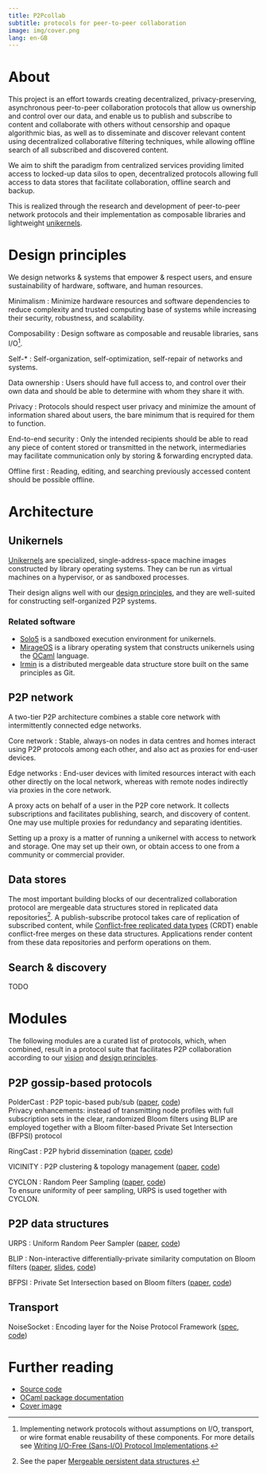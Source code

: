 ```yaml
---
title: P2Pcollab
subtitle: protocols for peer-to-peer collaboration
image: img/cover.png
lang: en-GB
---
```


# About

This project is an effort towards
 creating decentralized, privacy-preserving, asynchronous
  peer-to-peer collaboration protocols
 that allow us ownership and control over our data,
 and enable us to publish and subscribe to content
 and collaborate with others
  without censorship and opaque algorithmic bias,
 as well as to disseminate and discover relevant content
  using decentralized collaborative filtering techniques,
 while allowing offline search of all subscribed and discovered content.

We aim to shift the paradigm
 from centralized services providing limited access to locked-up data silos
 to open, decentralized protocols allowing full access to data stores
 that facilitate collaboration, offline search and backup.

This is realized through the research and development of peer-to-peer network protocols
and their implementation as composable libraries and lightweight [uni­kernels](#unikernels).

# Design principles

We design networks & systems that empower & respect users,
and ensure sustainability of hardware, software, and human resources.

Minimalism
:   Minimize hardware resources and software dependencies
    to reduce complexity and trusted computing base of systems
    while increasing their security, robustness, and scalability.

Composability
:   Design software as composable and reusable libraries, sans I/O[^sans-io].

Self-*
:   Self-organization, self-optimization, self-repair
    of networks and systems.

Data ownership
:   Users should have full access to, and control over their own
    data and should be able to determine with whom they share it with.

Privacy
:   Protocols should respect user privacy and minimize the amount of
    information shared about users, the bare minimum that is
    required for them to function.

End-to-end security
:   Only the intended recipients should be able to read any piece of
    content stored or transmitted in the network,
    intermediaries may facilitate communication
    only by storing & forwarding encrypted data.

Offline first
:   Reading, editing, and searching previously accessed content
    should be possible offline.

[^sans-io]:
    Implementing network protocols
    without assumptions on I/O, transport, or wire format
    enable reusability of these components.
    For more details see [Writing I/O-Free (Sans-I/O) Protocol Implementations](https://sans-io.readthedocs.io/).

# Architecture

## Unikernels

[Unikernels](http://unikernel.org/) are specialized, single-address-space machine images
constructed by library operating systems.
They can be run as virtual machines on a hypervisor, or as sandboxed processes.

Their design aligns well with our [design principles](#design-principles),
and they are well-suited for constructing self-organized P2P systems.

### Related software

 - [Solo5](https://github.com/Solo5/solo5)
   is a sandboxed execution environment for unikernels.
 - [MirageOS](https://mirage.io/)
   is a library operating system that constructs unikernels
   using the [OCaml](https://ocaml.org/) language.
 - [Irmin](https://github.com/mirage/irmin)
   is a distributed mergeable data structure store
   built on the same principles as Git.

## P2P network

A two-tier P2P architecture combines a stable core network
with intermittently connected edge networks.

Core network
:   Stable, always-on nodes in data centres and homes
    interact using P2P protocols among each other,
    and also act as proxies for end-user devices.

Edge networks
:   End-user devices with limited resources interact with each other directly on the local network,
    whereas with remote nodes indirectly via proxies in the core network.

A proxy acts on behalf of a user in the P2P core network.
It collects subscriptions and facilitates publishing,
search, and discovery of content.
One may use multiple proxies for redundancy and separating identities.

Setting up a proxy is a matter of running a unikernel
with access to network and storage.
One may set up their own, or obtain access to one from a
community or commercial provider.

## Data stores

The most important building blocks of our decentralized collaboration protocol
are mergeable data structures stored in replicated data repositories[^mpds].
A publish-subscribe protocol takes care of replication of subscribed content,
while [Conflict-free replicated data types](https://en.wikipedia.org/wiki/Conflict-free_replicated_data_type) (CRDT)
enable conflict-free merges on these data structures.
Applications render content from these data repositories and perform
operations on them.

[^mpds]:
    See the paper
    [Mergeable persistent data structures](https://hal.inria.fr/hal-01099136).

## Search & discovery

TODO

# Modules

The following modules are a curated list of protocols,
which, when combined, result in a protocol suite that facilitates
P2P collaboration according to our [vision](#about) and [design principles](#design-principles).

## P2P gossip-based protocols

PolderCast
:   P2P topic-based pub/sub
    ([paper](https://hal.inria.fr/hal-01555561),
    [code](https://github.com/p2pcollab/ocaml-p2p)) \
    Privacy enhancements:
    instead of transmitting node profiles
    with full subscription sets in the clear,
    randomized Bloom filters using BLIP are employed
    together with a Bloom filter-based Private Set
    Intersection (BFPSI) protocol

RingCast
:   P2P hybrid dissemination
    ([paper](https://www.distributed-systems.net/my-data/papers/2007.mw.pdf),
     [code](https://github.com/p2pcollab/ocaml-p2p))

VICINITY
:   P2P clustering & topology management
    ([paper](https://hal.inria.fr/hal-01480790/document),
     [code](https://github.com/p2pcollab/ocaml-p2p))

CYCLON
:   Random Peer Sampling
    ([paper](https://www.distributed-systems.net/my-data/papers/2005.jnsm.pdf),
     [code](https://github.com/p2pcollab/ocaml-p2p)) \
    To ensure uniformity of peer sampling, URPS is used together with
    CYCLON.

## P2P data structures

URPS
:   Uniform Random Peer Sampler
    ([paper](https://hal.archives-ouvertes.fr/hal-00804430),
     [code](https://github.com/p2pcollab/ocaml-urps))

BLIP
:   Non-interactive differentially-private similarity computation on
    Bloom filters
    ([paper](https://scholar.google.com/scholar?cluster=16665581281970888&hl=en),
     [slides](https://malaggan.com/AGK2012.pdf),
     [code](https://github.com/p2pcollab/ocaml-blip))

BFPSI
:   Private Set Intersection based on Bloom filters
    ([paper](https://eprint.iacr.org/2013/620),
     [code](https://github.com/p2pcollab/ocaml-psi))

## Transport

NoiseSocket
:   Encoding layer for the Noise Protocol Framework
    ([spec](https://noisesocket.org/spec/noisesocket/),
     [code](https://github.com/p2pcollab/ocaml-noise-socket))

# Further reading

- [Source code](https://github.com/p2pcollab)
- [OCaml package documentation](https://p2pcollab.net/doc/ocaml/)
- [Cover image](https://tg-x.net/lsys/#?i=30&r=L%20%3A%20S%0AS%20%3A%20F%2B%5BF-Y%5BS%5D%5DF%29G%0AY%20%3A--%5B%7CF-F-%29-F%3EY%5D-%0AG%3A%20FGF%5B%2BF%5D%2B%3CY&p.size=11,0&p.angle=54.891,2.072051145&offsets=0,0,0&s.size=8.6,6.7&s.angle=7.6,4&play=0&anim=return%20%7B%0A%20angle%3A%20t%2F100%2C%0A%20angleG%3A%20t%2F1000%2C%0A%20size%3A%20null%2C%0A%20sizeG%3A%20null%2C%0A%20offsetX%3A%20null%2C%0A%20offsetY%3A%20null%2C%0A%20rotation%3A%20null%0A%20%7D&name=dream%20catcher)
